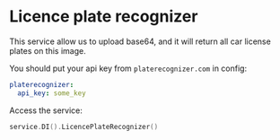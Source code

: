# Licence plate recognizer
This service allow us to upload base64, and it will return all car license plates on this image.

You should put your api key from `platerecognizer.com` in config:

```yml
platerecognizer:
  api_key: some_key
```

Access the service:
```go
service.DI().LicencePlateRecognizer()
```
